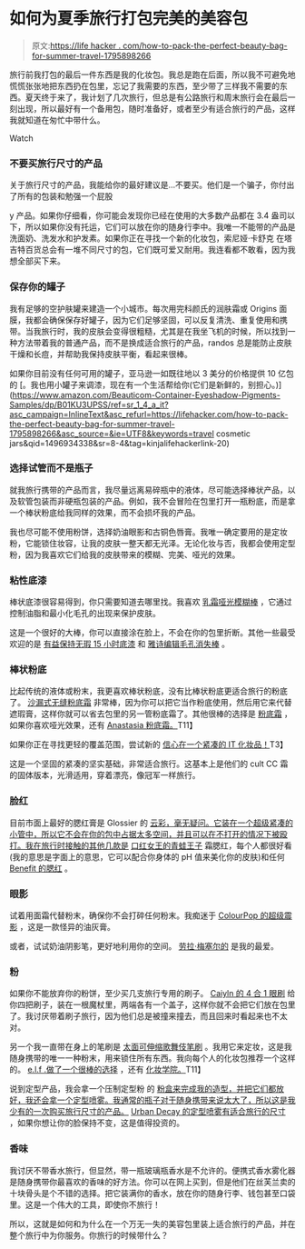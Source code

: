 # 如何为夏季旅行打包完美的美容包

> 原文:[https://life hacker . com/how-to-pack-the-perfect-beauty-bag-for-summer-travel-1795898266](https://lifehacker.com/how-to-pack-the-perfect-beauty-bag-for-summer-travel-1795898266)

旅行前我打包的最后一件东西是我的化妆包。我总是跑在后面，所以我不可避免地慌慌张张地把东西扔在包里，忘记了我需要的东西，至少带了三样我不需要的东西。夏天终于来了，我计划了几次旅行，但总是有公路旅行和周末旅行会在最后一刻出现，所以最好有一个备用包，随时准备好，或者至少有适合旅行的产品，这样我就知道在匆忙中带什么。

Watch

### 不要买旅行尺寸的产品

关于旅行尺寸的产品，我能给你的最好建议是…不要买。他们是一个骗子，你付出了所有的包装和勉强一个屁股

y 产品。如果你仔细看，你可能会发现你已经在使用的大多数产品都在 3.4 盎司以下，所以如果你没有托运，它们可以放在你的随身行李中。我唯一不能带的产品是洗面奶、洗发水和护发素。如果你正在寻找一个新的化妆包，索尼娅·卡舒克 在塔吉特百货总会有一堆不同尺寸的包，它们既可爱又耐用。我连看都不敢看，因为我想全部买下来。

### 保存你的罐子

我有足够的空护肤罐来建造一个小城市。每次用完科颜氏的润肤霜或 Origins 面膜，我都会确保保存好罐子，因为它们足够坚固，可以反复清洗、重复使用和携带。当我旅行时，我的皮肤会变得很粗糙，尤其是在我坐飞机的时候，所以找到一种方法带着我的普通产品，而不是换成适合旅行的产品，randos 总是能防止皮肤干燥和长痘，并帮助我保持皮肤平衡，看起来很棒。

如果你目前没有任何可用的罐子，亚马逊一如既往地以 3 美分的价格提供 10 亿包 的 [。我也用小罐子来调漆，现在有一个生活帮给你(它们是新鲜的，别担心。)](https://www.amazon.com/Beauticom-Container-Eyeshadow-Pigments-Samples/dp/B01KU3UPSS/ref=sr_1_4_a_it?asc_campaign=InlineText&asc_refurl=https://lifehacker.com/how-to-pack-the-perfect-beauty-bag-for-summer-travel-1795898266&asc_source=&ie=UTF8&keywords=travel cosmetic jars&qid=1496934338&sr=8-4&tag=kinjalifehackerlink-20)

### 选择试管而不是瓶子

就我旅行携带的产品而言，我尽量远离易碎瓶中的液体，尽可能选择棒状产品，以及软管包装而非硬瓶包装的产品。例如，我不会冒险在包里打开一瓶粉底，而是拿一个棒状粉底给我同样的效果，而不会损坏我的产品。

我也尽可能不使用粉饼，选择奶油眼影和古铜色唇膏。我唯一确定要用的是定妆粉，它能锁住妆容，让我的皮肤一整天都无光泽。无论化妆与否，我都会使用定型粉，因为我喜欢它们给我的皮肤带来的模糊、完美、哑光的效果。

### 粘性底漆

棒状底漆很容易得到，你只需要知道去哪里找。我喜欢 [乳霜哑光模糊棒](https://milkmakeup.com/products/blur-stick/) ，它通过控制油脂和最小化毛孔的出现来保护皮肤。

这是一个很好的大棒，你可以直接涂在脸上，不会在你的包里折断。其他一些最受欢迎的是 [有益保持无瑕 15 小时底漆](http://www.sephora.com/stay-flawless-15-hour-primer-P379221?om_mmc=ppc-GG_704370388_36229712789_aud-89368448057:dsa-114458062611__161946791274_9018941_c&publisher_id=255779&sub_publisher=g&is_mobile=&gdevice=c&sub_campaign=704370388&gclid=CjwKEAjwgtTJBRDRmd6ZtLrGyxwSJAA7Fy-hj13MRQr-Nz8J4F3H9CXBTY7TofJzPEdsQ-61rEVsChoCAhTw_wcB&sub_placement=&site=_search&gmodel=&country_switch=&lang=en&gclsrc=aw.ds&sub_ad=161946791274) 和 [雅诗编辑毛孔消失棒](https://www.esteelauder.com/product/681/41274/product-catalog/skincare/pore-vanishing-stick) 。

### 棒状粉底

比起传统的液体或粉末，我更喜欢棒状粉底，没有比棒状粉底更适合旅行的粉底了。 [沙漏式无缝粉底霜](https://www.hourglasscosmetics.com/vanish-seamless-finish-foundation-stick) 非常棒，因为你可以把它当作粉底使用，然后用它来代替遮瑕膏，这样你就可以省去包里的另一管粉底霜了。其他很棒的选择是 [粉底霜](https://www.makeupforever.com/us/en-us/make-up/face/foundation/ultra-hd-stick-foundation?sku=7311) ，如果你喜欢哑光效果，还有 [Anastasia 粉底霜。](http://www.anastasiabeverlyhills.com/stick-foundation/stick-foundation.html)T11】

如果你正在寻找更轻的覆盖范围，尝试新的 [信心在一个紧凑的 IT 化妆品！](https://www.itcosmetics.com/confidence-in-a-compact-skin-transforming-full-coverage-solid-super-serum)T3】

这是一个坚固的紧凑的坚实基础，非常适合旅行。这基本上是他们的 cult CC 霜的固体版本，光滑适用，穿着漂亮，像冠军一样旅行。

### 脸红

目前市面上最好的腮红膏是 Glossier 的 [云彩，毫无疑问。它装在一个超级紧凑的小管中，所以它不会在你的包中占据太多空间，并且可以在不打开的情况下被殴打。我在旅行时接触的其他几款是](https://www.glossier.com/products/cloud-paint?gclid=CjwKEAjwgtTJBRDRmd6ZtLrGyxwSJAA7Fy-hVxpEgEqvQBLlHvVvgCpg0w4EnVnFk2cFz7JBaJ4SmBoCq43w_wcB) [口红女王的青蛙王子](https://lipstickqueen.com/shop-html-lip-and-cheek/frog-prince-blush.html) 霜腮红，每个人都很好看(我的意思是字面上的意思，它可以配合你身体的 pH 值来美化你的皮肤)和任何 [Benefit 的腮红](https://www.benefitcosmetics.com/us/en/face-makeup/cheek-stain) 。

### 眼影

试着用面霜代替粉末，确保你不会打碎任何粉末。我痴迷于 [ColourPop 的超级震影](https://colourpop.com/collections/shadow) ，这是一款怪异的油灰膏。

或者，试试奶油阴影笔，更好地利用你的空间。 [劳拉·梅塞尔的](http://www.lauramercier.com/eye-shadow/caviar-stick-eye-colour-prod450002.html) 是我的最爱。

### 粉

如果你不能放弃你的粉饼，至少买几支旅行专用的刷子。 [Caiyln 的 4 合 1 眼刷](https://www.cailyncosmetics.com/4-in-1-eye-brush) 给你四把刷子，装在一根魔杖里，两端各有一个盖子，这样你就不会把它们放在包里了。我讨厌带着刷子旅行，因为他们总是被撞来撞去，而且回来时看起来也不太对。

另一个我一直带在身上的笔刷是 [太面可伸缩歌舞伎笔刷](https://www.toofaced.com/p/brushes/retractable-kabuki-brush/?gclid=CjwKEAjwgtTJBRDRmd6ZtLrGyxwSJAA7Fy-hrg_WRtowXXTbIJwWlKcL2jFlgXFQ_5VPPyLgSN2M4RoCQ7Pw_wcB) 。我用它来定妆，这是我随身携带的唯一一种粉末，用来锁住所有东西。我向每个人的化妆包推荐一个这样的。 [e.l.f .做了一个很棒的选择](http://www.elfcosmetics.com/p/retractable-kabuki-brush) ，还有 [化妆学院。](http://muapro.com/product/pro-retractable-powder-brush/)T11】

说到定型产品，我会拿一个压制定型粉 的 [粉盒来完成我的造型，并把它们都放好，我还会拿一个定型喷雾。我通常的瓶子对于随身携带来说太大了，所以这是我少有的一次购买旅行尺寸的产品。](https://www.itcosmetics.com/bye-bye-pores-pressed) [Urban Decay 的定型喷雾有适合旅行的尺寸](http://www.sephora.com/all-nighter-long-lasting-makeup-setting-spray-P263504?skuId=1899954) ，如果你想让你的脸保持不变，这是值得投资的。

### 香味

我讨厌不带香水旅行，但显然，带一瓶玻璃瓶香水是不允许的。便携式香水雾化器 是随身携带你最喜欢的香味的好方法。你可以在网上买到，但是他们在丝芙兰卖的十块骨头是个不错的选择。把它装满你的香水，放在你的随身行李、钱包甚至口袋里。这是一个伟大的工具，即使你不旅行！

所以，这就是如何和为什么在一个万无一失的美容包里装上适合旅行的产品，并在整个旅行中为你服务。你旅行的时候带什么？